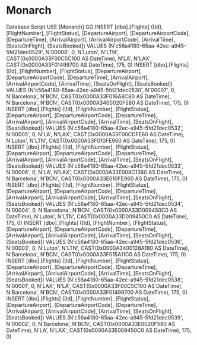 Monarch
=======



Database Script
USE [Monarch]
GO
INSERT [dbo].[Flights] ([Id], [FlightNumber], [FlightStatus], [DepartureAirport], [DepartureAirportCode], [DepartureTime], [ArrivalAirport], [ArrivalAirportCode], [ArrivalTime], [SeatsOnFlight], [SeatsBooked]) VALUES (N'c56a4180-65aa-42ec-a945-5fd21dec0529', N'00008', 0, N'Luton', N'LTN', CAST(0x0000A33F00C5C100 AS DateTime), N'LA', N'LAX', CAST(0x0000A33F01499700 AS DateTime), 175, 0)
INSERT [dbo].[Flights] ([Id], [FlightNumber], [FlightStatus], [DepartureAirport], [DepartureAirportCode], [DepartureTime], [ArrivalAirport], [ArrivalAirportCode], [ArrivalTime], [SeatsOnFlight], [SeatsBooked]) VALUES (N'c56a4180-65aa-42ec-a945-5fd21dec0530', N'00007', 0, N'Barcelona', N'BCN', CAST(0x0000A33F016A8C80 AS DateTime), N'Barcelona', N'BCN', CAST(0x0000A3400020F580 AS DateTime), 175, 0)
INSERT [dbo].[Flights] ([Id], [FlightNumber], [FlightStatus], [DepartureAirport], [DepartureAirportCode], [DepartureTime], [ArrivalAirport], [ArrivalAirportCode], [ArrivalTime], [SeatsOnFlight], [SeatsBooked]) VALUES (N'c56a4180-65aa-42ec-a945-5fd21dec0532', N'00005', 0, N'LA', N'LAX', CAST(0x0000A33F00CDFE60 AS DateTime), N'Luton', N'LTN', CAST(0x0000A33F010FE960 AS DateTime), 175, 0)
INSERT [dbo].[Flights] ([Id], [FlightNumber], [FlightStatus], [DepartureAirport], [DepartureAirportCode], [DepartureTime], [ArrivalAirport], [ArrivalAirportCode], [ArrivalTime], [SeatsOnFlight], [SeatsBooked]) VALUES (N'c56a4180-65aa-42ec-a945-5fd21dec0533', N'00006', 0, N'LA', N'LAX', CAST(0x0000A33E008C1360 AS DateTime), N'Barcelona', N'BCN', CAST(0x0000A33E010FE960 AS DateTime), 175, 0)
INSERT [dbo].[Flights] ([Id], [FlightNumber], [FlightStatus], [DepartureAirport], [DepartureAirportCode], [DepartureTime], [ArrivalAirport], [ArrivalAirportCode], [ArrivalTime], [SeatsOnFlight], [SeatsBooked]) VALUES (N'c56a4180-65aa-42ec-a945-5fd21dec0534', N'00004', 0, N'Barcelona', N'BCN', CAST(0x0000A33D009450C0 AS DateTime), N'Luton', N'LTN', CAST(0x0000A33D009450C0 AS DateTime), 175, 0)
INSERT [dbo].[Flights] ([Id], [FlightNumber], [FlightStatus], [DepartureAirport], [DepartureAirportCode], [DepartureTime], [ArrivalAirport], [ArrivalAirportCode], [ArrivalTime], [SeatsOnFlight], [SeatsBooked]) VALUES (N'c56a4180-65aa-42ec-a945-5fd21dec0536', N'00003', 0, N'Luton', N'LTN', CAST(0x0000A3400128A180 AS DateTime), N'Barcelona', N'BCN', CAST(0x0000A33F015A11C0 AS DateTime), 175, 0)
INSERT [dbo].[Flights] ([Id], [FlightNumber], [FlightStatus], [DepartureAirport], [DepartureAirportCode], [DepartureTime], [ArrivalAirport], [ArrivalAirportCode], [ArrivalTime], [SeatsOnFlight], [SeatsBooked]) VALUES (N'c56a4180-65aa-42ec-a945-5fd21dec0538', N'00001', 0, N'LAX', N'LA', CAST(0x0000A33F00C5C100 AS DateTime), N'Barcelona', N'BCN', CAST(0x0000A33F01499700 AS DateTime), 175, 0)
INSERT [dbo].[Flights] ([Id], [FlightNumber], [FlightStatus], [DepartureAirport], [DepartureAirportCode], [DepartureTime], [ArrivalAirport], [ArrivalAirportCode], [ArrivalTime], [SeatsOnFlight], [SeatsBooked]) VALUES (N'c56a4180-65aa-42ec-a945-5fd21dec0539', N'00002', 0, N'Barcelona', N'BCN', CAST(0x0000A33E0020F580 AS DateTime), N'LA', N'LAX', CAST(0x0000A33E009450C0 AS DateTime), 175, 0)

